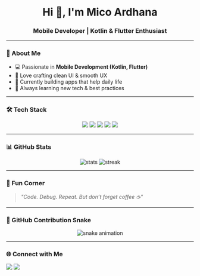 <h1 align="center">Hi 👋, I'm Mico Ardhana</h1>
<h3 align="center">Mobile Developer | Kotlin & Flutter Enthusiast</h3>

---

### 🌸 About Me  
- 💻 Passionate in **Mobile Development (Kotlin, Flutter)**  
- 🎨 Love crafting clean UI & smooth UX  
- 🚀 Currently building apps that help daily life  
- 🌱 Always learning new tech & best practices  

---

### 🛠️ Tech Stack  
<p align="center">
  <img src="https://img.shields.io/badge/Kotlin-7F52FF?style=for-the-badge&logo=kotlin&logoColor=white"/>
  <img src="https://img.shields.io/badge/Flutter-02569B?style=for-the-badge&logo=flutter&logoColor=white"/>
  <img src="https://img.shields.io/badge/Dart-0175C2?style=for-the-badge&logo=dart&logoColor=white"/>
  <img src="https://img.shields.io/badge/Firebase-FFCA28?style=for-the-badge&logo=firebase&logoColor=black"/>
  <img src="https://img.shields.io/badge/GitHub-181717?style=for-the-badge&logo=github&logoColor=white"/>
</p>

---

### 📊 GitHub Stats
<p align="center">
  <img src="https://github-readme-stats.vercel.app/api?username=micoardhana090701&show_icons=true&theme=tokyonight" alt="stats"/>
  <img src="https://github-readme-streak-stats.herokuapp.com/?user=micoardhana090701&theme=tokyonight" alt="streak"/>
</p>

---

### 🎵 Fun Corner
> *"Code. Debug. Repeat. But don’t forget coffee ☕"*  

---

### 🐍 GitHub Contribution Snake
<p align="center">
  <img src="https://raw.githubusercontent.com/micoardhana090701/micoardhana090701/output/github-contribution-grid-snake.svg" alt="snake animation"/>
</p>

---

### 🌐 Connect with Me
<p align="left">
  <a href="https://linkedin.com/in/micoyumnaardhana" target="blank"><img src="https://img.shields.io/badge/LinkedIn-%230077B5.svg?&style=for-the-badge&logo=linkedin&logoColor=white" /></a>
  <a href="mailto:<EMAIL>"><img src="https://img.shields.io/badge/Gmail-D14836?style=for-the-badge&logo=gmail&logoColor=white" /></a>
</p>

